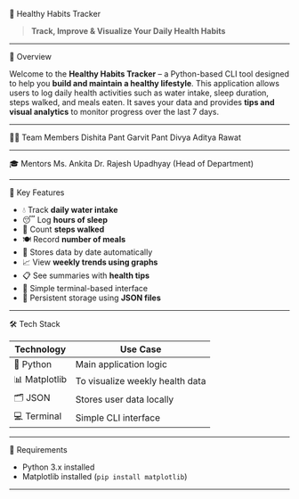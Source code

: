 🧠 Healthy Habits Tracker

> **Track, Improve & Visualize Your Daily Health Habits**

---

🏁 Overview

Welcome to the **Healthy Habits Tracker** – a Python-based CLI tool designed to help you **build and maintain a healthy lifestyle**. This application allows users to log daily health activities such as water intake, sleep duration, steps walked, and meals eaten. It saves your data and provides **tips and visual analytics** to monitor progress over the last 7 days.

---

👨‍💻 Team Members
Dishita Pant
Garvit Pant
Divya
Aditya Rawat

---

🎓 Mentors
Ms. Ankita
Dr. Rajesh Upadhyay (Head of Department)

---

🌟 Key Features

- 💧 Track **daily water intake**
- 😴 Log **hours of sleep**
- 🚶 Count **steps walked**
- 🍽️ Record **number of meals**
- 📅 Stores data by date automatically
- 📈 View **weekly trends using graphs**
- 📋 See summaries with **health tips**
- 🧠 Simple terminal-based interface
- 💾 Persistent storage using **JSON files**

---

🛠️ Tech Stack

| Technology | Use Case |
|------------|----------|
| 🐍 Python | Main application logic |
| 📊 Matplotlib | To visualize weekly health data |
| 🗂️ JSON | Stores user data locally |
| 💻 Terminal | Simple CLI interface |

---

🧪 Requirements

- Python 3.x installed
- Matplotlib installed (`pip install matplotlib`)

---
